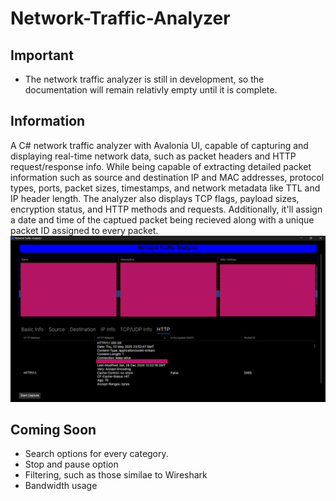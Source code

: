 # Network-Traffic-Analyzer

## Important

- The network traffic analyzer is still in development, so the documentation will remain relativly empty until it is complete.


## Information

A C# network traffic analyzer with Avalonia UI, capable of capturing and displaying real-time network data, such as packet headers and HTTP request/response info. While being capable of extracting detailed packet information such as source and destination IP and MAC addresses, protocol types, ports, packet sizes, timestamps, and network metadata like TTL and IP header length. The analyzer also displays TCP flags, payload sizes, encryption status, and HTTP methods and requests. Additionally, it'll assign a date and time of the captued packet being recieved along with a unique packet ID assigned to every packet.
![Network Traffic Analyzer UI showcasing the device selection grid and the packet data grid](Images/Main.png)


## Coming Soon

- Search options for every category.
- Stop and pause option
- Filtering, such as those similae to Wireshark
- Bandwidth usage

